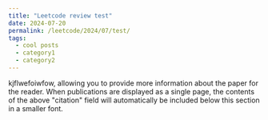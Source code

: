 ```yaml
---
title: "Leetcode review test"
date: 2024-07-20
permalink: /leetcode/2024/07/test/
tags:
  - cool posts
  - category1
  - category2
---
```


kjflwefoiwfow, allowing you to provide more information about the paper for the reader. When publications are displayed as a single page, the contents of the above "citation" field will automatically be included below this section in a smaller font.
